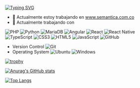[![Typing SVG](https://readme-typing-svg.demolab.com?font=Fira+Code&pause=1000&color=4CAFE3&background=00000F&center=true&width=435&lines=Hola+%F0%9F%91%8B+soy+andres)](https://git.io/typing-svg)

- 🔭 Actualmente estoy trabajando en www.semantica.com.co
- 🌱 Actualmente trabajando con 

![PHP](https://img.shields.io/badge/php-%23777BB4.svg?style=for-the-badge&logo=php&logoColor=white) ![Python](https://img.shields.io/badge/python-3670A0?style=for-the-badge&logo=python&logoColor=white) ![MariaDB](https://img.shields.io/badge/MariaDB-003545?style=for-the-badge&logo=mariadb&logoColor=white) ![Angular](https://img.shields.io/badge/angular-%23DD0031.svg?style=for-the-badge&logo=angular&logoColor=white) ![React](https://img.shields.io/badge/react-%2320232a.svg?style=for-the-badge&logo=react&logoColor=%2361DAFB) ![React Native](https://img.shields.io/badge/react_native-%2320232a.svg?style=for-the-badge&logo=react&logoColor=%2361DAFB) ![TypeScript](https://img.shields.io/badge/typescript-%23007ACC.svg?style=for-the-badge&logo=typescript&logoColor=white) 
![CSS3](https://img.shields.io/badge/css3-%231572B6.svg?style=for-the-badge&logo=css3&logoColor=white)
![HTML5](https://img.shields.io/badge/html5-%23E34F26.svg?style=for-the-badge&logo=html5&logoColor=white)
	![JavaScript](https://img.shields.io/badge/javascript-%23323330.svg?style=for-the-badge&logo=javascript&logoColor=%23F7DF1E)
  ![GitHub](https://img.shields.io/badge/github-%23121011.svg?style=for-the-badge&logo=github&logoColor=white)
- Version Control
  ![Git](https://img.shields.io/badge/git-%23F05033.svg?style=for-the-badge&logo=git&logoColor=white)
- Operating System
  ![Ubuntu](https://img.shields.io/badge/Ubuntu-E95420?style=for-the-badge&logo=ubuntu&logoColor=white)
  ![Windows](https://img.shields.io/badge/Windows-0078D6?style=for-the-badge&logo=windows&logoColor=white)


[![trophy](https://github-profile-trophy.vercel.app/?username=afcanop)](https://github.com/ryo-ma/github-profile-trophy)


[![Anurag's GitHub stats](https://github-readme-stats.vercel.app/api?username=afcanop&theme=monokai&show_icons=true)](https://github.com/anuraghazra/github-readme-stats)

[![Top Langs](https://github-readme-stats.vercel.app/api/top-langs/?username=afcanop&layout=compact)](https://github.com/anuraghazra/github-readme-stats)
